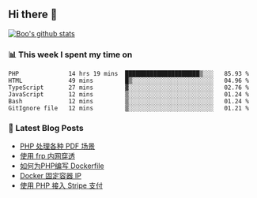 ## Hi there 👋

[![Boo's github stats](https://github-readme-stats.vercel.app/api?username=0xAiKang)](https://github.com/anuraghazra/github-readme-stats)

<!-- [![Most Used Langs](https://github-readme-stats.vercel.app/api/top-langs/?username=0xAiKang)](https://github.com/anuraghazra/github-readme-stats) -->

### 📊 This week I spent my time on
<!--START_SECTION:waka-->

```text
PHP              14 hrs 19 mins  █████████████████████▒░░░   85.93 %
HTML             49 mins         █▒░░░░░░░░░░░░░░░░░░░░░░░   04.96 %
TypeScript       27 mins         ▓░░░░░░░░░░░░░░░░░░░░░░░░   02.76 %
JavaScript       12 mins         ▒░░░░░░░░░░░░░░░░░░░░░░░░   01.24 %
Bash             12 mins         ▒░░░░░░░░░░░░░░░░░░░░░░░░   01.24 %
GitIgnore file   12 mins         ▒░░░░░░░░░░░░░░░░░░░░░░░░   01.21 %
```

<!--END_SECTION:waka-->

### 📕 Latest Blog Posts
<!-- BLOG-POST-LIST:START -->
- [PHP 处理各种 PDF 场景](https://www.0x2beace.com/php-handles-various-pdf-scenarios/)
- [使用 frp 内网穿透](https://www.0x2beace.com/use-the-frp-intranet-to-penetrate/)
- [如何为PHP编写 Dockerfile](https://www.0x2beace.com/how-to-write-dockerfile-for-php/)
- [Docker 固定容器 IP](https://www.0x2beace.com/docker-fixed-container-ip/)
- [使用 PHP 接入 Stripe 支付](https://www.0x2beace.com/Using-PHP-to-access-Stripe-payment/)
<!-- BLOG-POST-LIST:END -->

